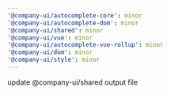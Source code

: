 ```yaml
---
'@company-ui/autocomplete-core': minor
'@company-ui/autocomplete-dom': minor
'@company-ui/shared': minor
'@company-ui/vue': minor
'@company-ui/autocomplete-vue-rollup': minor
'@company-ui/dom': minor
'@company-ui/style': minor
---
```


update @company-ui/shared output file
